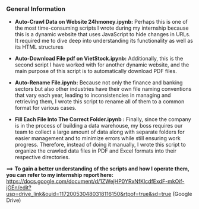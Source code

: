 ### General Information


- **Auto-Crawl Data on Website 24hmoney.ipynb:** Perhaps this is one of the most time-consuming scripts I wrote during my internship because this is a dynamic website that uses JavaScript to hide changes in URLs. It required me to dive deep into understanding its functionality as well as its HTML structures

- **Auto-Download File pdf on VietStock.ipynb:** Additionally, this is the second script I have worked with for another dynamic website, and the main purpose of this script is to automatically download PDF files.

- **Auto-Rename File.ipynb:** Because not only the finance and banking sectors but also other industries have their own file naming conventions that vary each year, leading to inconsistencies in managing and retrieving them, I wrote this script to rename all of them to a common format for various cases.
  
- **Fill Each File Into The Correct Folder.ipynb :** Finally, since the company is in the process of building a data warehouse, my boss requires our team to collect a large amount of data along with separate folders for easier management and to minimize errors while still ensuring work progress. Therefore, instead of doing it manually, I wrote this script to organize the crawled data files in PDF and Excel formats into their respective directories.

==> **To gain a better understanding of the scripts and how I operate them, you can refer to my internship report here:** https://docs.google.com/document/d/1ZWejHP0YRxNfKlcdfExdF-mkOif-jGEn/edit?usp=drive_link&ouid=117200530480318116150&rtpof=true&sd=true (Google Drive)
